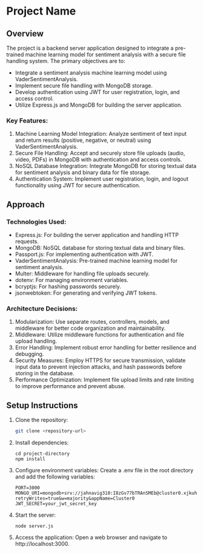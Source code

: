 # Project Name

## Overview

The project is a backend server application designed to integrate a pre-trained machine learning model for sentiment analysis with a secure file handling system. The primary objectives are to:

* Integrate a sentiment analysis machine learning model using VaderSentimentAnalysis.
* Implement secure file handling with MongoDB storage.
* Develop authentication using JWT for user registration, login, and access control.
* Utilize Express.js and MongoDB for building the server application.

### Key Features:

1. Machine Learning Model Integration: Analyze sentiment of text input and return results (positive, negative, or neutral) using VaderSentimentAnalysis.
2. Secure File Handling: Accept and securely store file uploads (audio, video, PDFs) in MongoDB with authentication and access controls.
3. NoSQL Database Integration: Integrate MongoDB for storing textual data for sentiment analysis and binary data for file storage.
4. Authentication System: Implement user registration, login, and logout functionality using JWT for secure authentication.

## Approach

### Technologies Used:
* Express.js: For building the server application and handling HTTP requests.
* MongoDB: NoSQL database for storing textual data and binary files.
* Passport.js: For implementing authentication with JWT.
* VaderSentimentAnalysis: Pre-trained machine learning model for sentiment analysis.
* Multer: Middleware for handling file uploads securely.
* dotenv: For managing environment variables.
* bcryptjs: For hashing passwords securely.
* jsonwebtoken: For generating and verifying JWT tokens.


### Architecture Decisions:
1. Modularization: Use separate routes, controllers, models, and middleware for better code organization and maintainability.
2. Middleware: Utilize middleware functions for authentication and file upload handling.
3. Error Handling: Implement robust error handling for better resilience and debugging.
4. Security Measures: Employ HTTPS for secure transmission, validate input data to prevent injection attacks, and hash passwords before storing in the database.
5. Performance Optimization: Implement file upload limits and rate limiting to improve performance and prevent abuse.

## Setup Instructions

1. Clone the repository:
   ```bash
   git clone <repository-url>
   ```

2. Install dependencies:
    ```
    cd project-directory
    npm install
    ```
3. Configure environment variables:
    Create a .env file in the root directory and add the following variables:

    ```
    PORT=3000
    MONGO_URI=mongodb+srv://jahnavig310:I8zGv77bTRAnSMEb@cluster0.xjkuhfp.mongodb.net/?retryWrites=true&w=majority&appName=Cluster0
    JWT_SECRET=your_jwt_secret_key
    ```

4. Start the server:
    ```
    node server.js
    ```
5. Access the application:
Open a web browser and navigate to http://localhost:3000.



